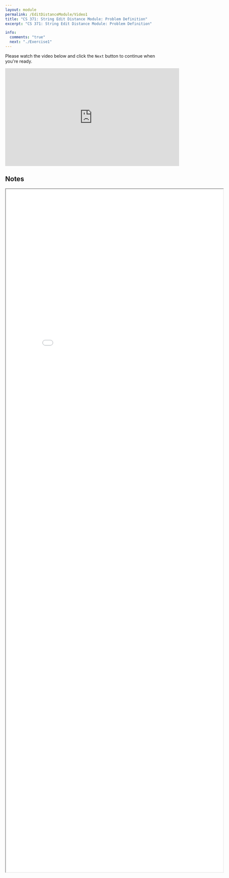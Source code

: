 ```yaml
---
layout: module
permalink: /EditDistanceModule/Video1
title: "CS 371: String Edit Distance Module: Problem Definition"
excerpt: "CS 371: String Edit Distance Module: Problem Definition"

info:
  comments: "true"
  next: "./Exercise1"
---
```


<p>
Please watch the video below and click the <code>Next</code> button to continue when you're ready.
</p>

<iframe width="560" height="315" src="https://www.youtube.com/embed/fIiIXQXIzM8" frameborder="0" allow="accelerometer; autoplay; clipboard-write; encrypted-media; gyroscope; picture-in-picture" allowfullscreen></iframe>


<h2>Notes</h2>

<iframe src = "../images/Module10/StringEditRecursive.html" width="700" height="2200">